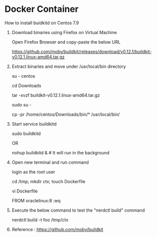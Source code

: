 # Docker Container 

How to install buidkitd on Centos 7.9

1. Download binaries using Firefox on Virtual Machine

   Open Firefox Browser and copy-paste the below URL

   https://github.com/moby/buildkit/releases/download/v0.12.1/buildkit-v0.12.1.linux-amd64.tar.gz

2. Extract binaries and move under /usr/local/bin directory

   su - centos

   cd Downloads

   tar -xvzf buildkit-v0.12.1.linux-amd64.tar.gz 

   sudo su -

    cp -pr /home/centos/Downloads/bin/* /usr/local/bin/

3. Start service buildkitd

    sudo buildkitd

    OR

    nohup buildkitd &  # It will run in the background

4. Open new terminal and run command

    login as the root user

    cd /tmp; mkdir ctx; touch Dockerfile

    vi Dockerfile
   
    FROM oraclelinux:8
    :wq
    
6. Execute the below command to test the "nerdctl build" command

    nerdctl build -t foo /tmp/ctx


7. Reference :  https://github.com/moby/buildkit






